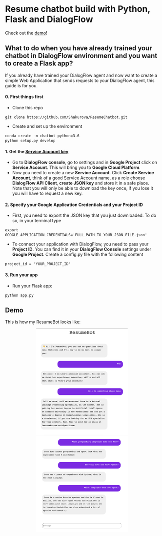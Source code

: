 # Resume chatbot build with Python, Flask and DialogFlow

Check out the [demo](http://bot.lenashakurova.ru/)!

## What to do when you have already trained your chatbot in DialogFlow environment and you want to create a Flask app?

If you already have trained your DialogFlow agent and now want to create a simple Web Application that sends requests to your DialogFlow agent, this guide is for you.

#### 0. First things first
- Clone this repo
```
git clone https://github.com/Shakurova/ResumeChatbot.git
```
- Create and set up the environment
```
conda create -n chatbot python=3.6
python setup.py develop
```

#### 1. Get the [Service Account key](https://dialogflow.com/docs/reference/v2-auth-setup)

- Go to **DialogFlow console**, go to settings and in **Google Project** click on **Service Account**. This will bring you to **Google Cloud Platform**.
- Now you need to create a new **Service Account**. Click **Create Service Account**, think of a good Service Account name, as a role choose **DialogFlow API Client**, **create JSON key** and store it in a safe place. Note that you will only be able to download the key once, if you lose it you will have to request a new key.

#### 2. Specify your Google Application Credentials and your Project ID

- First, you need to export the JSON key that you just downloaded. To do so, in your terminal type
```
export GOOGLE_APPLICATION_CREDENTIALS='FULL_PATH_TO_YOUR_JSON_FILE.json'
```
- To connect your application with DialogFlow, you need to pass your **Project ID**. You can find it in your **DialogFlow Console** settings under **Google Project**. Create a config.py file with the following content
```
project_id = 'YOUR_PROJECT_ID'
```

#### 3. Run your app
- Run your Flask app:
```
python app.py
```

## Demo
This is how my ResumeBot looks like:
<div align="middle">
<img src="./images/demo1.png" width="300">  
<br>
<img src="./images/demo2.png" width="300">  
</div>
